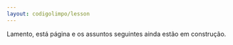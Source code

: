 ```yaml
---
layout: codigolimpo/lesson
---
```

Lamento, está página e os assuntos seguintes ainda estão em construção.

